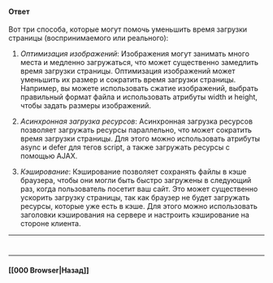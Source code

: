 #### Ответ

Вот три способа, которые могут помочь уменьшить время загрузки страницы (воспринимаемого или реального):

1. *Оптимизация изображений*: Изображения могут занимать много места и медленно загружаться, что может существенно замедлить время загрузки страницы. Оптимизация изображений может уменьшить их размер и сократить время загрузки страницы. Например, вы можете использовать сжатие изображений, выбрать правильный формат файла и использовать атрибуты width и height, чтобы задать размеры изображений.
    
2. *Асинхронная загрузка ресурсов*: Асинхронная загрузка ресурсов позволяет загружать ресурсы параллельно, что может сократить время загрузки страницы. Для этого можно использовать атрибуты async и defer для тегов script, а также загружать ресурсы с помощью AJAX.
    
3. *Кэширование*: Кэширование позволяет сохранять файлы в кэше браузера, чтобы они могли быть быстро загружены в следующий раз, когда пользователь посетит ваш сайт. Это может существенно ускорить загрузку страницы, так как браузер не будет загружать ресурсы, которые уже есть в кэше. Для этого можно использовать заголовки кэширования на сервере и настроить кэширование на стороне клиента.

___
#

___

#### [[000 Browser|Назад]]